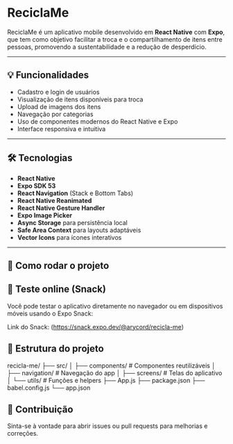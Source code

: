# ReciclaMe

ReciclaMe é um aplicativo mobile desenvolvido em **React Native** com **Expo**, que tem como objetivo facilitar a troca e o compartilhamento de itens entre pessoas, promovendo a sustentabilidade e a redução de desperdício.

---

## 💡 Funcionalidades

- Cadastro e login de usuários
- Visualização de itens disponíveis para troca
- Upload de imagens dos itens
- Navegação por categorias
- Uso de componentes modernos do React Native e Expo
- Interface responsiva e intuitiva

---

## 🛠 Tecnologias

- **React Native**
- **Expo SDK 53**
- **React Navigation** (Stack e Bottom Tabs)
- **React Native Reanimated**
- **React Native Gesture Handler**
- **Expo Image Picker**
- **Async Storage** para persistência local
- **Safe Area Context** para layouts adaptáveis
- **Vector Icons** para ícones interativos

---

## 🚀 Como rodar o projeto

## 📱 Teste online (Snack)

Você pode testar o aplicativo diretamente no navegador ou em dispositivos móveis usando o Expo Snack:

Link do Snack: (https://snack.expo.dev/@arycord/recicla-me)
## 📄 Estrutura do projeto

recicla-me/
├── src/
│   ├── components/   # Componentes reutilizáveis
│   ├── navigation/   # Navegação do app
│   ├── screens/      # Telas do aplicativo
│   └── utils/        # Funções e helpers
├── App.js
├── package.json
├── babel.config.js
└── app.json

## 🤝 Contribuição

Sinta-se à vontade para abrir issues ou pull requests para melhorias e correções.

